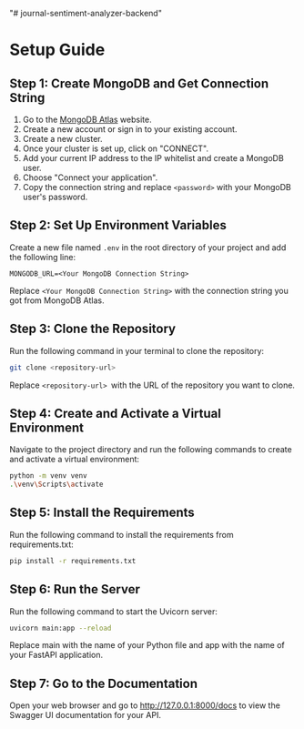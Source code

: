 "# journal-sentiment-analyzer-backend" 

# Setup Guide

## Step 1: Create MongoDB and Get Connection String

1. Go to the [MongoDB Atlas](https://www.mongodb.com/cloud/atlas) website.
2. Create a new account or sign in to your existing account.
3. Create a new cluster.
4. Once your cluster is set up, click on "CONNECT".
5. Add your current IP address to the IP whitelist and create a MongoDB user.
6. Choose "Connect your application".
7. Copy the connection string and replace `<password>` with your MongoDB user's password.

## Step 2: Set Up Environment Variables

Create a new file named `.env` in the root directory of your project and add the following line:

```env
MONGODB_URL=<Your MongoDB Connection String>
```
Replace `<Your MongoDB Connection String>` with the connection string you got from MongoDB Atlas.
## Step 3: Clone the Repository
Run the following command in your terminal to clone the repository:

```bash
git clone <repository-url>
```
Replace `<repository-url> `with the URL of the repository you want to clone.

## Step 4: Create and Activate a Virtual Environment
Navigate to the project directory and run the following commands to create and activate a virtual environment:
```bash
python -m venv venv
.\venv\Scripts\activate
```
## Step 5: Install the Requirements
Run the following command to install the requirements from requirements.txt:
```bash
pip install -r requirements.txt
```

## Step 6: Run the Server
Run the following command to start the Uvicorn server:
```bash
uvicorn main:app --reload
```
Replace main with the name of your Python file and app with the name of your FastAPI application.

## Step 7: Go to the Documentation
Open your web browser and go to http://127.0.0.1:8000/docs to view the Swagger UI documentation for your API.